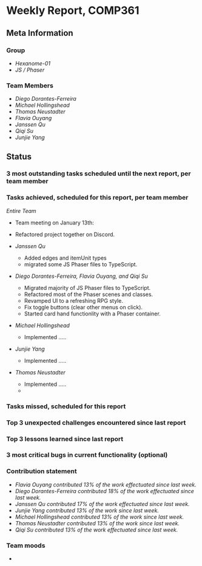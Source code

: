 # Weekly Report, COMP361

## Meta Information

### Group

 * *Hexanome-01*
 * *JS / Phaser*

### Team Members

 * *Diego Dorantes-Ferreira*
 * *Michael Hollingshead*
 * *Thomas Neustadter*
 * *Flavia Ouyang*
 * *Janssen Qu*
 * *Qiqi Su*
 * *Junjie Yang*

## Status

### 3 most outstanding tasks scheduled until the next report, per team member


### Tasks achieved, scheduled for this report, per team member

*Entire Team*
  * Team meeting on January 13th:
  *   Refactored project together on Discord.


 * *Janssen Qu*
    * Added edges and itemUnit types
    * migrated some JS Phaser files to TypeScript.
    
* *Diego Dorantes-Ferreira, Flavia Ouyang, and Qiqi Su*
    * Migrated majority of JS Phaser files to TypeScript.
    * Refactored most of the Phaser scenes and classes. 
    * Revamped UI to a refreshing RPG style. 
    * Fix toggle buttons (clear other menus on click).
    * Started card hand functionlity with a Phaser container.
 
 * *Michael Hollingshead*
    * Implemented .....
    
 * *Junjie Yang*
    * Implemented .....

 * *Thomas Neustadter*
    * Implemented .....
    * 

### Tasks missed, scheduled for this report



### Top 3 unexpected challenges encountered since last report



### Top 3 lessons learned since last report



### 3 most critical bugs in current functionality (optional)



### Contribution statement

 * *Flavia Ouyang contributed 13% of the work effectuated since last week.*
 * *Diego Dorantes-Ferreira contributed 18% of the work effectuated since last week.*
 * *Janssen Qu contributed 17% of the work effectuated since last week.*
 * *Junjie Yang contributed 13% of the work since last week.*
 * *Michael Hollingshead contributed 13% of the work since last week.*
 * *Thomas Neustadter contributed 13% of the work since last week.*
 * *Qiqi Su contributed 13% of the work effectuated since last week.*

### Team moods

 * 
